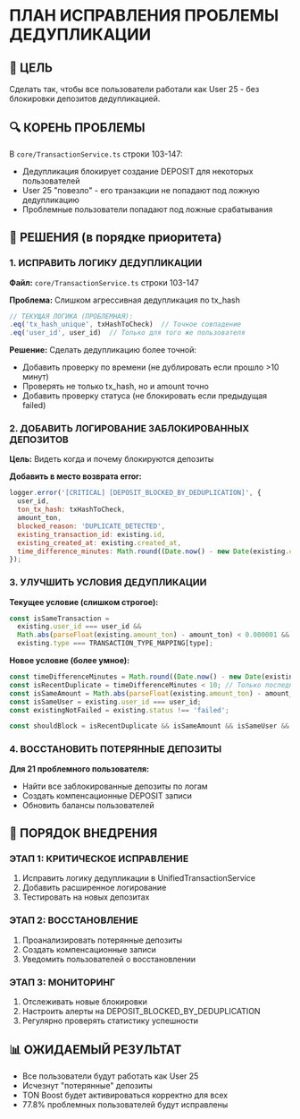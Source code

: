 # ПЛАН ИСПРАВЛЕНИЯ ПРОБЛЕМЫ ДЕДУПЛИКАЦИИ

## 🎯 ЦЕЛЬ
Сделать так, чтобы все пользователи работали как User 25 - без блокировки депозитов дедупликацией.

## 🔍 КОРЕНЬ ПРОБЛЕМЫ
В `core/TransactionService.ts` строки 103-147:
- Дедупликация блокирует создание DEPOSIT для некоторых пользователей
- User 25 "повезло" - его транзакции не попадают под ложную дедупликацию
- Проблемные пользователи попадают под ложные срабатывания

## 🔧 РЕШЕНИЯ (в порядке приоритета)

### 1. ИСПРАВИТЬ ЛОГИКУ ДЕДУПЛИКАЦИИ
**Файл:** `core/TransactionService.ts` строки 103-147

**Проблема:** Слишком агрессивная дедупликация по tx_hash
```javascript
// ТЕКУЩАЯ ЛОГИКА (ПРОБЛЕМНАЯ):
.eq('tx_hash_unique', txHashToCheck)  // Точное совпадение
.eq('user_id', user_id)  // Только для того же пользователя
```

**Решение:** Сделать дедупликацию более точной:
- Добавить проверку по времени (не дублировать если прошло >10 минут)
- Проверять не только tx_hash, но и amount точно
- Добавить проверку статуса (не блокировать если предыдущая failed)

### 2. ДОБАВИТЬ ЛОГИРОВАНИЕ ЗАБЛОКИРОВАННЫХ ДЕПОЗИТОВ
**Цель:** Видеть когда и почему блокируются депозиты

**Добавить в место возврата error:**
```javascript
logger.error('[CRITICAL] [DEPOSIT_BLOCKED_BY_DEDUPLICATION]', {
  user_id,
  ton_tx_hash: txHashToCheck,
  amount_ton,
  blocked_reason: 'DUPLICATE_DETECTED',
  existing_transaction_id: existing.id,
  existing_created_at: existing.created_at,
  time_difference_minutes: Math.round((Date.now() - new Date(existing.created_at).getTime()) / (1000 * 60))
});
```

### 3. УЛУЧШИТЬ УСЛОВИЯ ДЕДУПЛИКАЦИИ
**Текущее условие (слишком строгое):**
```javascript
const isSameTransaction = 
  existing.user_id === user_id &&
  Math.abs(parseFloat(existing.amount_ton) - amount_ton) < 0.000001 &&
  existing.type === TRANSACTION_TYPE_MAPPING[type];
```

**Новое условие (более умное):**
```javascript
const timeDifferenceMinutes = Math.round((Date.now() - new Date(existing.created_at).getTime()) / (1000 * 60));
const isRecentDuplicate = timeDifferenceMinutes < 10; // Только последние 10 минут
const isSameAmount = Math.abs(parseFloat(existing.amount_ton) - amount_ton) < 0.000001;
const isSameUser = existing.user_id === user_id;
const existingNotFailed = existing.status !== 'failed';

const shouldBlock = isRecentDuplicate && isSameAmount && isSameUser && existingNotFailed;
```

### 4. ВОССТАНОВИТЬ ПОТЕРЯННЫЕ ДЕПОЗИТЫ
**Для 21 проблемного пользователя:**
- Найти все заблокированные депозиты по логам
- Создать компенсационные DEPOSIT записи
- Обновить балансы пользователей

## 🚀 ПОРЯДОК ВНЕДРЕНИЯ

### ЭТАП 1: КРИТИЧЕСКОЕ ИСПРАВЛЕНИЕ
1. Исправить логику дедупликации в UnifiedTransactionService
2. Добавить расширенное логирование
3. Тестировать на новых депозитах

### ЭТАП 2: ВОССТАНОВЛЕНИЕ
1. Проанализировать потерянные депозиты
2. Создать компенсационные записи
3. Уведомить пользователей о восстановлении

### ЭТАП 3: МОНИТОРИНГ
1. Отслеживать новые блокировки
2. Настроить алерты на DEPOSIT_BLOCKED_BY_DEDUPLICATION
3. Регулярно проверять статистику успешности

## 📊 ОЖИДАЕМЫЙ РЕЗУЛЬТАТ
- Все пользователи будут работать как User 25
- Исчезнут "потерянные" депозиты
- TON Boost будет активироваться корректно для всех
- 77.8% проблемных пользователей будут исправлены